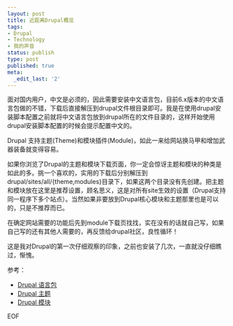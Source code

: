 ```yaml
---
layout: post
title: 近距离Drupal概览
tags:
- Drupal
- Technology
- 我的声音
status: publish
type: post
published: true
meta:
  _edit_last: '2'
---
```

面对国内用户，中文是必须的，因此需要安装中文语言包，目前6.x版本的中文语言包做的不错，下载后直接解压到drupal文件根目录即可。我是在使用drupal安装脚本配置之前就将中文语言包放到drupal所在的文件目录的，这样开始使用drupal安装脚本配置的时候会提示配置中文的。

Drupal 支持主题(Theme)和模块插件(Module)，如此一来给网站换马甲和增加武器装备就变得容易。

如果你浏览了Drupal的主题和模块下载页面，你一定会惊讶主题和模块的种类是如此的多。挑一个喜欢的，实用的下载后分别解压到 drupal/sites/all/{theme,modules}目录下，如果这两个目录没有先创建。把主题和模块放在这里是推荐设置，顾名思义，这是对所有site生效的设置（Drupal支持同一程序下多个站点）。当然如果非要放到Drupal核心模块和主题那里也是可以的，只是不推荐而已。

在确定网站需要的功能后先到module下载页找找，实在没有的话就自己写，如果自己写的还有其他人需要的，再反馈给drupal社区，良性循环！

这是我对Drupal的第一次仔细观察的印象，之前也安装了几次，一直就没仔细瞧过，惭愧。

参考：
<ul>
	<li><a href="http://drupal.org/project/Translations" target="_blank">Drupal 语言包</a></li>
	<li><a href="http://drupal.org/project/Themes" target="_blank">Drupal 主题</a></li>
	<li><a href="http://drupal.org/project/Modules" target="_blank">Drupal 模块</a></li>
</ul>
EOF
